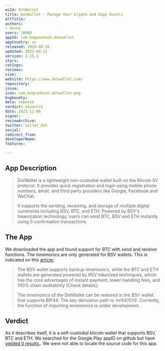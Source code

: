 ```yaml
---
wsId: DotWallet
title: DotWallet - Manage Your Crypto and Dapp Assets
altTitle: 
authors:
- danny
users: 10000
appId: com.boquanhash.dotwallet
appCountry: us
released: 2020-08-26
updated: 2022-04-21
version: 2.15.2
stars: 
ratings: 
reviews: 
size: 
website: https://www.dotwallet.com/
repository: 
issue: 
icon: com.boquanhash.dotwallet.png
bugbounty: 
meta: removed
verdict: nosource
date: 2023-12-06
signer: 
reviewArchive: 
twitter: wallet_dot
social: 
redirect_from: 
developerName: 
features: 

---
```


## App Description

> DotWallet is a lightweight non-custodial wallet built on the Bitcoin SV protocol. It provides quick registration and login using mobile phone numbers, email, and third party providers like Google, Facebook and WeChat.
>
> It supports the sending, receiving, and storage of multiple digital currencies including BSV, BTC, and ETH. Powered by BSV's tokenization technology, users can send BTC, BSV and ETH instantly using 0 confirmation transactions.

## The App

We downloaded the app and found support for BTC with send and receive functions. The mnemonics are only generated for BSV wallets. This is indicated on this [article:](https://www.dotwallet.com/en/article/208)

> The BSV wallet supports backup mnemonics, while the BTC and ETH wallets are generated powered by BSV tokenized techniques, which has the core advantages of instant payment, lower handling fees, and 100% chain auditability (Check details);
>
> The mnemonics of the DotWallet can be restored in the BSV wallet that supports BIP44. The key derivation path is: m/44’/0’/0’. Currently, the function of importing mnemonics is under development.

## Verdict

As it describes itself, it is a self-custodial bitcoin wallet that supports BSV, BTC and ETH. We searched for the Google Play appID on github but have [yielded 0 results.](https://github.com/search?q=com.boquanhash.dotwallet). We were not able to locate the source code for this app.
